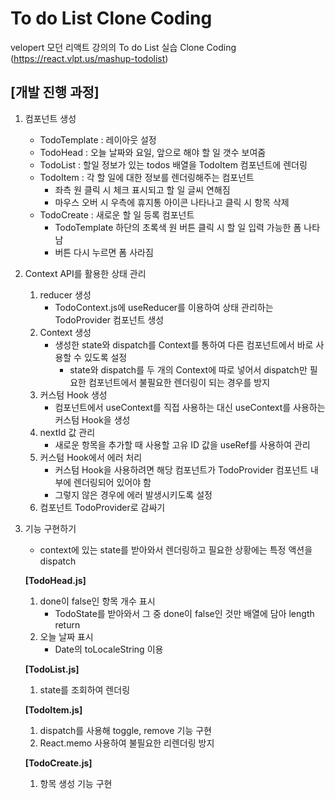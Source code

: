 # To do List Clone Coding

velopert 모던 리액트 강의의 To do List 실습 Clone Coding
(https://react.vlpt.us/mashup-todolist)

## [개발 진행 과정]

1. 컴포넌트 생성
    - TodoTemplate : 레이아웃 설정
    - TodoHead : 오늘 날짜와 요일, 앞으로 해야 할 일 갯수 보여줌
    - TodoList : 할일 정보가 있는 todos 배열을 TodoItem 컴포넌트에 렌더링
    - TodoItem : 각 할 일에 대한 정보를 렌더링해주는 컴포넌트
        - 좌측 원 클릭 시 체크 표시되고 할 일 글씨 연해짐
        - 마우스 오버 시 우측에 휴지통 아이콘 나타나고 클릭 시 항목 삭제
    - TodoCreate : 새로운 할 일 등록 컴포넌트
        - TodoTemplate 하단의 초록색 원 버튼 클릭 시 할 일 입력 가능한 폼 나타남
        - 버튼 다시 누르면 폼 사라짐
2. Context API를 활용한 상태 관리
    1. reducer 생성
        - TodoContext.js에 useReducer를 이용하여 상태 관리하는 TodoProvider 컴포넌트 생성
    2. Context 생성
        - 생성한 state와 dispatch를 Context를 통하여 다른 컴포넌트에서 바로 사용할 수 있도록 설정
            - state와 dispatch를 두 개의 Context에 따로 넣어서 dispatch만 필요한 컴포넌트에서 불필요한 렌더링이 되는 경우를 방지
    3. 커스텀 Hook 생성
        - 컴포넌트에서 useContext를 직접 사용하는 대신 useContext를 사용하는 커스텀 Hook을 생성
    4. nextId 값 관리
        - 새로운 항목을 추가할 때 사용할 고유 ID 값을 useRef를 사용하여 관리
    5. 커스텀 Hook에서 에러 처리
        - 커스텀 Hook을 사용하려면 해당 컴포넌트가 TodoProvider 컴포넌트 내부에 렌더링되어 있어야 함
        - 그렇지 않은 경우에 에러 발생시키도록 설정
    6. 컴포넌트 TodoProvider로 감싸기
3. 기능 구현하기
    - context에 있는 state를 받아와서 렌더링하고 필요한 상황에는 특정 액션을 dispatch

    **[TodoHead.js]**

    1. done이 false인 항목 개수 표시
        - TodoState를 받아와서 그 중 done이 false인 것만 배열에 담아 length return
    2. 오늘 날짜 표시
        - Date의 toLocaleString 이용

    **[TodoList.js]**

    1. state를 조회하여 렌더링

    **[TodoItem.js]**

    1. dispatch를 사용해 toggle, remove 기능 구현
    2. React.memo 사용하여 불필요한 리렌더링 방지

    **[TodoCreate.js]**

    1. 항목 생성 기능 구현
